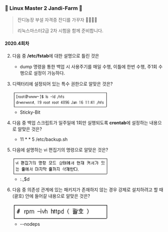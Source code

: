 ### :penguin: ​Linux Master 2 Jandi-Farm :penguin:

> 잔디농장 부설 자격증 잔디를 가꾸자 :green_apple::green_heart::evergreen_tree::school:
>
> 리눅스마스터2급 2차 시험을 함께 준비합니다.



#### 2020.4회차

2. 다음 중 **/etc/fstab**에 대한 설명으로 틀린 것은
   * dump 명령을 통한 백업 시 사용주기를 매일 수행, 이틀에 한번 수행, 주1회 수행으로 설정이 가능하다.

5. 디렉터리에 설정되어 있는 특수 권한으로 알맞은 것은?

   <img src="https://github.com/jandifarm/certificate/blob/master/LinuxMaster2/lebcoco/%EB%AC%B8%EC%A0%9C%ED%92%80%EA%B8%B0/img/5.JPG" width="300px">

   * Sticky-Bit

21. 다음 중 백업 스크립트가 일주일에 1회만 실행되도록 **crontab**에 설정하는 내용으로 알맞은 것은?
    * 11 * * 5 /etc/backup.sh

31. 다음에 설명하는 vi 편집기의 명령으로 알맞은 것은?

    <img src="https://github.com/jandifarm/certificate/blob/master/LinuxMaster2/lebcoco/%EB%AC%B8%EC%A0%9C%ED%92%80%EA%B8%B0/img/31.JPG" width="300px">  

    * :.,$d

38. 다음 중 의존성 관계에 있는 패키지가 존재하지 않는 경우 강제로 설치하려고 할 때 (괄호) 안에 들어갈 내용으로 알맞은 것은?

    <img src="https://github.com/jandifarm/certificate/blob/master/LinuxMaster2/lebcoco/%EB%AC%B8%EC%A0%9C%ED%92%80%EA%B8%B0/img/38.JPG" width="300px">  

    * --nodeps 
